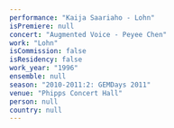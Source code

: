 ```yaml
---
performance: "Kaija Saariaho - Lohn"
isPremiere: null
concert: "Augmented Voice - Peyee Chen"
work: "Lohn"
isCommission: false
isResidency: false
work_year: "1996"
ensemble: null
season: "2010-2011:2: GEMDays 2011"
venue: "Phipps Concert Hall"
person: null
country: null
---
```


